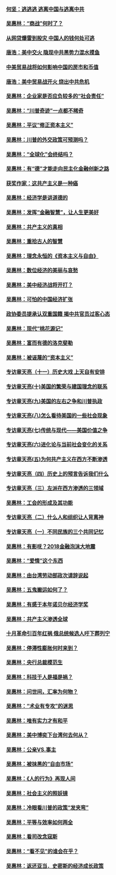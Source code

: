 #### [何坚：逃逃逃 逃离中国与逃离中共](../pages/nsc423/n10592891.md?t=10081832) 

#### [吴惠林：“商战”何时了？](../pages/nsc423/n10573558.md?t=10081832) 

#### [从网贷爆雷到股灾 中国人的钱何处可逃](../pages/nsc423/n10572800.md?t=10081832) 

#### [唐浩：美中交火 隐现中共黑势力混水摸鱼](../pages/nsc423/n10544040.md?t=10081832) 

#### [中美贸易战将如何影响中国的房市和币值](../pages/nsc423/n10543697.md?t=10081832) 

#### [唐浩：美中贸易战开火 烧出中共危机](../pages/nsc423/n10540126.md?t=10081832) 

#### [吴惠林：企业家是否应负较多的“社会责任”](../pages/nsc423/n10535022.md?t=10081832) 

#### [吴惠林：“川普奇迹”一点都不稀奇](../pages/nsc423/n10512808.md?t=10081832) 

#### [吴惠林：平议“修正资本主义”](../pages/nsc423/n10495724.md?t=10081832) 

#### [吴惠林：川普的外交政策可预测吗？](../pages/nsc423/n10462387.md?t=10081832) 

#### [吴惠林：“全球化”会终结吗？](../pages/nsc423/n10452838.md?t=10081832) 

#### [吴惠林：有“德”才能走向民主化金融创新之路](../pages/nsc423/n10432292.md?t=10081832) 

#### [获奖作家：这共产主义是一种癌](../pages/nsc423/n10431541.md?t=10081832) 

#### [吴惠林：经济学是讲道德的](../pages/nsc423/n10398014.md?t=10081832) 

#### [吴惠林：发挥“金融智慧”，让人生更美好](../pages/nsc423/n10375019.md?t=10081832) 

#### [吴惠林：共产主义的真相](../pages/nsc423/n10351394.md?t=10081832) 

#### [吴惠林：重拾古人的智慧](../pages/nsc423/n10337691.md?t=10081832) 

#### [吴惠林：理念永恒的《资本主义与自由》](../pages/nsc423/n10316274.md?t=10081832) 

#### [吴惠林：数位经济的美丽与哀愁](../pages/nsc423/n10292946.md?t=10081832) 

#### [吴惠林：美中经济战将开打？](../pages/nsc423/n10258825.md?t=10081832) 

#### [吴惠林：可怕的中国经济扩张](../pages/nsc423/n10219147.md?t=10081832) 

#### [政协委员提承认双重国籍 揭中共官员过客心态](../pages/nsc423/n10208809.md?t=10081832) 

#### [吴惠林：现代“桃花源记”](../pages/nsc423/n10185234.md?t=10081832) 

#### [吴惠林：富而有德的洛克斐勒](../pages/nsc423/n10142264.md?t=10081832) 

#### [吴惠林：被诬蔑的“资本主义”](../pages/nsc423/n10124816.md?t=10081832) 

#### [专访章天亮（十一）历史大戏 上天自有安排](../pages/nsc423/n10094905.md?t=10081832) 

#### [专访章天亮(十)美国的繁荣与建国理念的联系](../pages/nsc423/n10094899.md?t=10081832) 

#### [专访章天亮(九)美国的左右之争和川普执政](../pages/nsc423/n10094889.md?t=10081832) 

#### [专访章天亮(八)怎么看待美国的一些社会现象](../pages/nsc423/n10094857.md?t=10081832) 

#### [专访章天亮(七)传统与现代——美国价值之争](../pages/nsc423/n10093140.md?t=10081832) 

#### [专访章天亮(六)进化论与当前社会变化的关系](../pages/nsc423/n10092036.md?t=10081832) 

#### [专访章天亮(五)为何共产主义在西方不断渗透](../pages/nsc423/n10083620.md?t=10081832) 

#### [专访章天亮（四）历史上的预言告诉我们什么](../pages/nsc423/n10083606.md?t=10081832) 

#### [专访章天亮（三）左派在西方渗透的三领域](../pages/nsc423/n10081115.md?t=10081832) 

#### [吴惠林：工会的形成及其功能](../pages/nsc423/n10080633.md?t=10081832) 

#### [专访章天亮（二）什么人和组织让人背离神](../pages/nsc423/n10076637.md?t=10081832) 

#### [专访章天亮（一）不同民族的三个共同记忆](../pages/nsc423/n10074188.md?t=10081832) 

#### [吴惠林：有影呒？2018金融泡沫大地震](../pages/nsc423/n10040534.md?t=10081832) 

#### [吴惠林：“爱情”这个东西](../pages/nsc423/n10019423.md?t=10081832) 

#### [吴惠林：由台湾劳动部政次请辞说起](../pages/nsc423/n9979679.md?t=10081832) 

#### [吴惠林：五鬼搬运如何了？](../pages/nsc423/n9925338.md?t=10081832) 

#### [吴惠林：有感于本年诺贝尔经济学奖](../pages/nsc423/n9871883.md?t=10081832) 

#### [吴惠林：共产主义渗透全球](../pages/nsc423/n9812748.md?t=10081832) 

#### [十月革命引百年红祸 俄总统候选人吁下葬列宁](../pages/nsc423/n9810182.md?t=10081832) 

#### [吴惠林：停滞性膨胀何时来到？](../pages/nsc423/n9764136.md?t=10081832) 

#### [吴惠林：央行总裁模范生](../pages/nsc423/n9728134.md?t=10081832) 

#### [吴惠林：科技于人是福是祸？](../pages/nsc423/n9672982.md?t=10081832) 

#### [吴惠林：问世间，汇率为何物？](../pages/nsc423/n9621788.md?t=10081832) 

#### [吴惠林：“术业有专攻”的迷思](../pages/nsc423/n9580363.md?t=10081832) 

#### [吴惠林：唯有实力才有和平](../pages/nsc423/n9529599.md?t=10081832) 

#### [吴惠林：美中博奕下台湾何去何从？](../pages/nsc423/n9483598.md?t=10081832) 

#### [吴惠林：公亲VS.事主](../pages/nsc423/n9425637.md?t=10081832) 

#### [吴惠林：被抹黑的“自由市场”](../pages/nsc423/n9351545.md?t=10081832) 

#### [吴惠林：《人的行为》再现人间](../pages/nsc423/n9296339.md?t=10081832) 

#### [吴惠林：社会主义的照妖镜](../pages/nsc423/n9243460.md?t=10081832) 

#### [吴惠林：冷眼看川普的政策“发夹弯”](../pages/nsc423/n9120684.md?t=10081832) 

#### [吴惠林：平等与效率如何两全](../pages/nsc423/n9075430.md?t=10081832) 

#### [吴惠林：看司改念寇斯](../pages/nsc423/n9024915.md?t=10081832) 

#### [吴惠林：“看不见”的谁会在乎？](../pages/nsc423/n8977488.md?t=10081832) 

#### [吴惠林：返还亚当．史密斯的经济成长政策](../pages/nsc423/n8931896.md?t=10081832) 


